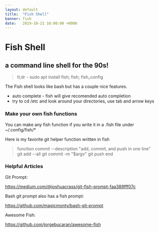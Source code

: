```yaml
---
layout: default
title:  "Fish Shell"
banner: fish
date:   2019-10-21 16:00:00 +0000
---
```

# Fish Shell

## a command line shell for the 90s!

> tl;dr - sudo apt install fish; fish; fish_config

The Fish shell looks like bash but has a couple nice features.

* auto complete - fish will give recomended auto completion
* try to cd /etc and look around your directories, use tab and arrow keys

### Make your own fish functions

You can make any fish function if you write it in a .fish file under ~/.config/fish/*

Here is my favorite git helper function written in fish

> function commit --description "add, commit, and push in one line"   
>     git add --all
>     git commit -m "$argv"
>     git push
> end

### Helpful Articles

Git Prompt:

https://medium.com/@joshuacrass/git-fish-prompt-faa389fff07c

Bash git prompt also has a fish prompt:

https://github.com/magicmonty/bash-git-prompt

Awesome Fish:

https://github.com/jorgebucaran/awesome-fish
